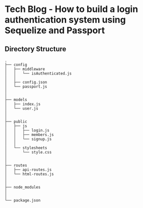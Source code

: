 # Tech Blog - How to build a login authentication system using Sequelize and Passport

## Directory Structure

```
.
├── config
│   ├── middleware
│   │   └── isAuthenticated.js
│   │
│   ├── config.json
│   └── passport.js
│   
│ 
├── models
│   ├── index.js
│   └── user.js
│ 
│ 
├── public
│   ├── js
│   │   ├── login.js
│   │   ├── members.js
│   │   └── signup.js
│   │
│   └── stylesheets  
│       └── style.css
│
│
├── routes
│   ├── api-routes.js
│   └── html-routes.js
│ 
│ 
├── node_modules
│ 
│ 
└── package.json


```
